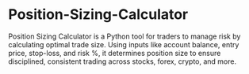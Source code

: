 # Position-Sizing-Calculator
Position Sizing Calculator is a Python tool for traders to manage risk by calculating optimal trade size. Using inputs like account balance, entry price, stop-loss, and risk %, it determines position size to ensure disciplined, consistent trading across stocks, forex, crypto, and more.
